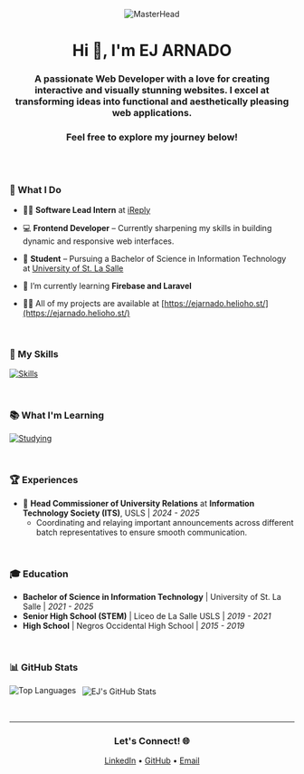 <p align="center">
  <img src="https://tenor.com/search/programmer-gifs" alt="MasterHead">
</p>

<h1 align="center">Hi 👋, I'm EJ ARNADO</h1>
<h3 align="center">A passionate Web Developer with a love for creating interactive and visually stunning websites. I excel at transforming ideas into functional and aesthetically pleasing web applications.</h3>
<h3 align="center">Feel free to explore my journey below!</h3>

<br><br>

### 🚀 What I Do

- 👨‍💻 **Software Lead Intern** at [iReply](https://www.linkedin.com/company/ireplyservices/posts/?feedView=all)

- 💻 **Frontend Developer** – Currently sharpening my skills in building dynamic and responsive web interfaces.

- 📝 **Student** – Pursuing a Bachelor of Science in Information Technology at [University of St. La Salle](https://www.usls.edu.ph/)

- 🌱 I’m currently learning **Firebase and Laravel**

- 👨‍💻 All of my projects are available at [https://ejarnado.helioho.st/](https://ejarnado.helioho.st/)

<br>

### 💼 My Skills
[![Skills](https://skillicons.dev/icons?i=androidstudio,cpp,css,dart,figma,flutter,html,java,js,mysql,php,sqlite)](https://skillicons.dev)

<br>

### 📚 What I'm Learning
[![Studying](https://skillicons.dev/icons?i=firebase,laravel)](https://skillicons.dev)

<br>

### 🏆 Experiences

- 💼 **Head Commissioner of University Relations** at **Information Technology Society (ITS)**, USLS | *2024 - 2025*  
  - Coordinating and relaying important announcements across different batch representatives to ensure smooth communication.

<br>

### 🎓 Education

- **Bachelor of Science in Information Technology** | University of St. La Salle | *2021 - 2025*  
- **Senior High School (STEM)** | Liceo de La Salle USLS | *2019 - 2021*  
- **High School** | Negros Occidental High School | *2015 - 2019*

<br>

### 📊 GitHub Stats

<p>
  <img align="left" src="https://github-readme-stats.vercel.app/api/top-langs?username=ejarnad0&show_icons=true&locale=en&layout=compact" alt="Top Languages">
</p>

<p>&nbsp;
  <img align="center" src="https://github-readme-stats.vercel.app/api?username=ejarnad0&show_icons=true&locale=en" alt="EJ's GitHub Stats">
</p>

<br>

---

<h3 align="center">Let's Connect! 🌐</h3>
<p align="center">
  <a href="https://www.linkedin.com/in/ejarnad0/" target="_blank">LinkedIn</a> • 
  <a href="https://github.com/ejarnad0" target="_blank">GitHub</a> • 
  <a href="mailto:ejarnad0@example.com">Email</a>
</p>

